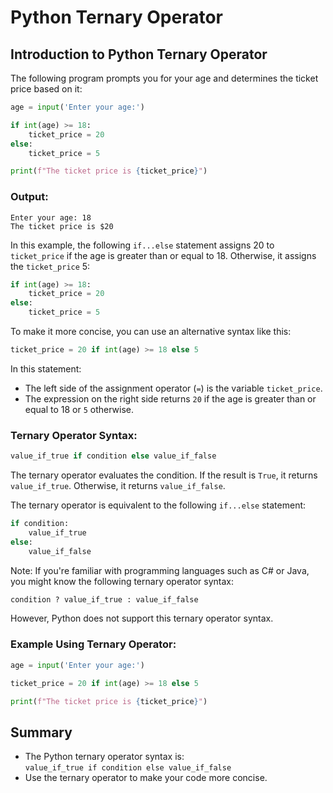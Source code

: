 
# Python Ternary Operator


## Introduction to Python Ternary Operator
The following program prompts you for your age and determines the ticket price based on it:

```python
age = input('Enter your age:')

if int(age) >= 18:
    ticket_price = 20
else:
    ticket_price = 5

print(f"The ticket price is {ticket_price}")
```

### Output:
```text
Enter your age: 18
The ticket price is $20
```

In this example, the following `if...else` statement assigns 20 to `ticket_price` if the age is greater than or equal to 18. Otherwise, it assigns the `ticket_price` 5:

```python
if int(age) >= 18:
    ticket_price = 20
else:
    ticket_price = 5
```

To make it more concise, you can use an alternative syntax like this:

```python
ticket_price = 20 if int(age) >= 18 else 5
```

In this statement:
- The left side of the assignment operator (`=`) is the variable `ticket_price`.
- The expression on the right side returns `20` if the age is greater than or equal to 18 or `5` otherwise.

### Ternary Operator Syntax:
```python
value_if_true if condition else value_if_false
```

The ternary operator evaluates the condition. If the result is `True`, it returns `value_if_true`. Otherwise, it returns `value_if_false`.

The ternary operator is equivalent to the following `if...else` statement:

```python
if condition:
    value_if_true
else:
    value_if_false
```

Note: If you're familiar with programming languages such as C# or Java, you might know the following ternary operator syntax:

```python
condition ? value_if_true : value_if_false
```

However, Python does not support this ternary operator syntax.

### Example Using Ternary Operator:
```python
age = input('Enter your age:')

ticket_price = 20 if int(age) >= 18 else 5

print(f"The ticket price is {ticket_price}")
```

## Summary
- The Python ternary operator syntax is:  
  `value_if_true if condition else value_if_false`
- Use the ternary operator to make your code more concise.
